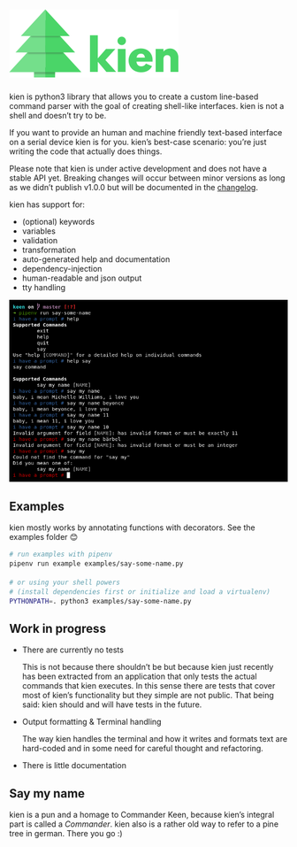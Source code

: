 # ![kien logo](./docs/logo.png)

kien is python3 library that allows you to create a custom line-based
command parser with the goal of creating shell-like interfaces. kien
is not a shell and doesn’t try to be.

If you want to provide an human and machine friendly text-based interface
on a serial device kien is for you. kien’s best-case scenario: you’re
just writing the code that actually does things.

Please note that kien is under active development and does not have a stable
API yet. Breaking changes will occur between minor versions as long as we
didn’t publish v1.0.0 but will be documented in the [changelog](./CHANGELOG.md).

kien has support for:

 * (optional) keywords 
 * variables
 * validation
 * transformation
 * auto-generated help and documentation
 * dependency-injection
 * human-readable and json output
 * tty handling
 
![Prompt example showing how the say-some-name example works in action](./docs/say-some-name-example.png)

## Examples

kien mostly works by annotating functions with decorators. See the examples folder 😊

```sh
# run examples with pipenv
pipenv run example examples/say-some-name.py

# or using your shell powers 
# (install dependencies first or initialize and load a virtualenv) 
PYTHONPATH=. python3 examples/say-some-name.py
```

## Work in progress

* There are currently no tests
  
  This is not because there shouldn’t be but because kien just
  recently has been extracted from an application that only 
  tests the actual commands that kien executes. In this
  sense there are tests that cover most of kien’s functionality
  but they simple are not public. That being said: kien
  should and will have tests in the future.

* Output formatting & Terminal handling

  The way kien handles the terminal and how it writes and formats
  text are hard-coded and in some need for careful thought and
  refactoring. 
  
* There is little documentation

## Say my name

kien is a pun and a homage to Commander Keen, because kien’s integral
part is called a *Commander*. kien also is a rather old way to refer
to a pine tree in german. There you go :)
